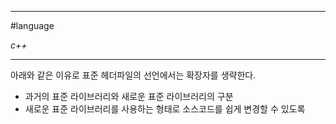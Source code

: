 
---

#language

*c++*

---

아래와 같은 이유로 표준 헤더파일의 선언에서는 확장자를 생략한다.
- 과거의 표준 라이브러리와 새로운 표준 라이브러리의 구분
- 새로운 표준 라이브러리를 사용하는 형태로 소스코드를 쉽게 변경할 수 있도록